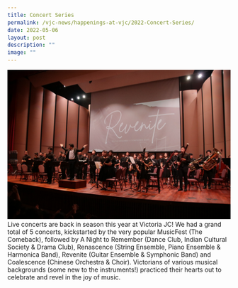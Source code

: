 ```yaml
---
title: Concert Series
permalink: /vjc-news/happenings-at-vjc/2022-Concert-Series/
date: 2022-05-06
layout: post
description: ""
image: ""
---
```


![](/images/Happening%20at%20VJC/2022%2010%20Concert%20Series.jpg)
Live concerts are back in season this year at Victoria JC! We had a grand total of 5 concerts, kickstarted by the very popular MusicFest (The Comeback), followed by A Night to Remember (Dance Club, Indian Cultural Society & Drama Club), Renascence (String Ensemble, Piano Ensemble & Harmonica Band), Revenite (Guitar Ensemble & Symphonic Band) and Coalescence (Chinese Orchestra & Choir). Victorians of various musical backgrounds (some new to the instruments!) practiced their hearts out to celebrate and revel in the joy of music.
